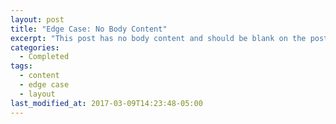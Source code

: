 ```yaml
---
layout: post
title: "Edge Case: No Body Content"
excerpt: "This post has no body content and should be blank on the post's page."
categories:
  - Completed
tags:
  - content
  - edge case
  - layout
last_modified_at: 2017-03-09T14:23:48-05:00
---
```

